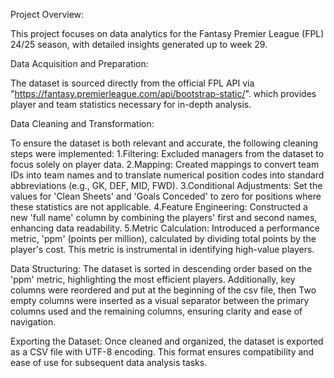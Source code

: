 Project Overview:

This project focuses on data analytics for the Fantasy Premier League (FPL) 24/25 season, with detailed insights generated up to week 29.

Data Acquisition and Preparation:

The dataset is sourced directly from the official FPL API via "https://fantasy.premierleague.com/api/bootstrap-static/". which provides player and team statistics necessary for in-depth analysis.

Data Cleaning and Transformation:

To ensure the dataset is both relevant and accurate, the following cleaning steps were implemented: 
1.Filtering: Excluded managers from the dataset to focus solely on player data. 
2.Mapping: Created mappings to convert team IDs into team names and to translate numerical position codes into standard abbreviations (e.g., GK, DEF, MID, FWD). 
3.Conditional Adjustments: Set the values for 'Clean Sheets' and 'Goals Conceded' to zero for positions where these statistics are not applicable. 
4.Feature Engineering: Constructed a new 'full name' column by combining the players' first and second names, enhancing data readability. 
5.Metric Calculation: Introduced a performance metric, 'ppm' (points per million), calculated by dividing total points by the player's cost. This metric is instrumental in 
  identifying high-value players. 

Data Structuring: 
The dataset is sorted in descending order based on the 'ppm' metric, highlighting the most efficient players. Additionally, key columns were reordered and put at the beginning of the csv file, then Two empty columns were inserted as a visual separator between the primary columns used and the remaining columns, ensuring clarity and ease of navigation. 

Exporting the Dataset: Once cleaned and organized, the dataset is exported as a CSV file with UTF-8 encoding. This format ensures compatibility and ease of use for subsequent data analysis tasks.
